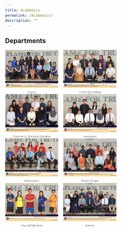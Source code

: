 ```yaml
---
title: Academics
permalink: /Academics/
description: ""
---
```

## Departments

<p><a href="https://staging.d38b8pvh8spt44.amplifyapp.com/our-people/Department/english/">
<img src="/images/Our%20People/Departments/Departments%20Main%20Page/English.jpg" style="width:35%;margin-right:15px;" align = "left">
</a></p>



<p><a href="https://staging.d38b8pvh8spt44.amplifyapp.com/our-people/Department/craft-technology/">
<img src="/images/Our%20People/Departments/Departments%20Main%20Page/Craft%20&%20Tech.jpg" style="width:35%;margin-right:15px;" align = "left">
</a></p>

<br><br><br><br><br><br><br>

<p><a href="https://staging.d38b8pvh8spt44.amplifyapp.com/our-people/departments/cce/area-of-focus/">
<img src="/images/Our%20People/Departments/Departments%20Main%20Page/CCE.jpg" style="width:35%;margin-right:15px;" align = "left">
</a></p>



<p><a href="https://staging.d38b8pvh8spt44.amplifyapp.com/our-people/Department/humanities/">
<img src="/images/Our%20People/Departments/Departments%20Main%20Page/Humanities.jpg" style="width:35%;margin-right:15px;" align = "left">
</a></p>

<br><br><br><br><br><br><br>
<p><a href="https://staging.d38b8pvh8spt44.amplifyapp.com/our-people/Department/mathematics/">
<img src="/images/Our%20People/Departments/Departments%20Main%20Page/Math.jpg" style="width:35%;margin-right:15px;" align = "left">
</a></p>



<p><a href="https://staging.d38b8pvh8spt44.amplifyapp.com/our-people/Department/mother-tongue/">
<img src="/images/Our%20People/Departments/Departments%20Main%20Page/MT.jpg" style="width:35%;margin-right:15px;" align = "left">
</a></p>

<br><br><br><br><br><br><br>
<p><a href="https://staging.d38b8pvh8spt44.amplifyapp.com/our-people/Department/pe/">
<img src="/images/Our%20People/Departments/Departments%20Main%20Page/PE.jpg" style="width:35%;margin-right:15px;" align = "left">
</a></p>



<p><a href="https://staging.d38b8pvh8spt44.amplifyapp.com/our-people/Department/science/">
<img src="/images/Our%20People/Departments/Departments%20Main%20Page/Science.jpg" style="width:35%;margin-right:15px;" align = "left">
</a></p>